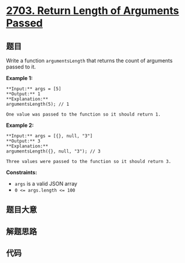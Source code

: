 # [2703. Return Length of Arguments Passed](https://leetcode.com/problems/return-length-of-arguments-passed)

## 题目

Write a function `argumentsLength` that returns the count of arguments passed
to it.



**Example 1:**

    
    
    **Input:** args = [5]
    **Output:** 1
    **Explanation:**
    argumentsLength(5); // 1
    
    One value was passed to the function so it should return 1.
    

**Example 2:**

    
    
    **Input:** args = [{}, null, "3"]
    **Output:** 3
    **Explanation:** 
    argumentsLength({}, null, "3"); // 3
    
    Three values were passed to the function so it should return 3.
    



**Constraints:**

  * `args` is a valid JSON array
  * `0 <= args.length <= 100`


## 题目大意

## 解题思路

## 代码

```javascript

```
